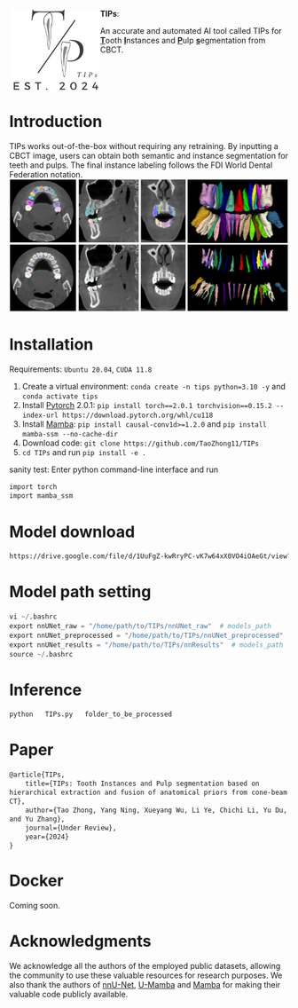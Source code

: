 <div>
<img src="LOGO.png" align="left" style="margin: 10 10 10 10;" height="150px">
	

 
<strong>TIPs</strong>: 

An accurate and automated AI tool called TIPs for <b><u>T</u></b>ooth <b><u>I</u></b>nstances and <b><u>P</u></b>ulp <b><u>s</u></b>egmentation from CBCT.

</blockquote>
</div>
<br />


<br />
<br />

# Introduction
TIPs works out-of-the-box without requiring any retraining. By inputting a CBCT image, users can obtain both semantic and instance segmentation for teeth and pulps. The final instance labeling follows the FDI World Dental Federation notation.
![](https://github.com/TaoZhong11/TIPs/blob/main/Example.png)


# Installation

Requirements: `Ubuntu 20.04`, `CUDA 11.8`

1. Create a virtual environment: `conda create -n tips python=3.10 -y` and `conda activate tips `
2. Install [Pytorch](https://pytorch.org/get-started/previous-versions/#linux-and-windows-4) 2.0.1: `pip install torch==2.0.1 torchvision==0.15.2 --index-url https://download.pytorch.org/whl/cu118`
3. Install [Mamba](https://github.com/state-spaces/mamba): `pip install causal-conv1d>=1.2.0` and `pip install mamba-ssm --no-cache-dir`
4. Download code: `git clone https://github.com/TaoZhong11/TIPs`
5. `cd TIPs` and run `pip install -e .`


sanity test: Enter python command-line interface and run

```bash
import torch
import mamba_ssm
```
# Model download
```bash
https://drive.google.com/file/d/1UuFgZ-kwRryPC-vK7w64xX0VO4iOAeGt/view?usp=drive_link
```

# Model path setting

```python
vi ~/.bashrc
export nnUNet_raw = "/home/path/to/TIPs/nnUNet_raw"  # models_path
export nnUNet_preprocessed = "/home/path/to/TIPs/nnUNet_preprocessed"  # models_path
export nnUNet_results = "/home/path/to/TIPs/nnResults"  # models_path
source ~/.bashrc
```

# Inference
```python
python   TIPs.py   folder_to_be_processed
```
# Paper

```
@article{TIPs,
    title={TIPs: Tooth Instances and Pulp segmentation based on hierarchical extraction and fusion of anatomical priors from cone-beam CT},
    author={Tao Zhong, Yang Ning, Xueyang Wu, Li Ye, Chichi Li, Yu Du, and Yu Zhang},
    journal={Under Review},
    year={2024}
}
```
# Docker
Coming soon.

# Acknowledgments

We acknowledge all the authors of the employed public datasets, allowing the community to use these valuable resources for research purposes. We also thank the authors of [nnU-Net](https://github.com/MIC-DKFZ/nnUNet), [U-Mamba](https://github.com/bowang-lab/U-Mamba) and [Mamba](https://github.com/state-spaces/mamba) for making their valuable code publicly available.

